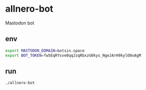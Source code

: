 # allnero-bot

Mastodon bot

## env

```bash
export MASTODON_DOMAIN=botsin.space
export BOT_TOKEN=fw5EqRYsve0qqJzqRbxzG0kys_NgeJArH9kylO0xAgM
```

## run

```bash
./allnero-bot
```
